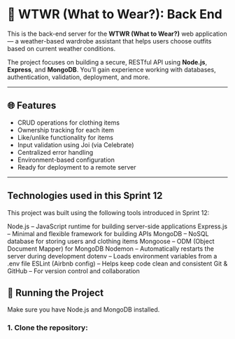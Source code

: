 # 👕 WTWR (What to Wear?): Back End

This is the back-end server for the **WTWR (What to Wear?)** web application — a weather-based wardrobe assistant that helps users choose outfits based on current weather conditions.

The project focuses on building a secure, RESTful API using **Node.js**, **Express**, and **MongoDB**. You’ll gain experience working with databases, authentication, validation, deployment, and more.

---

## 🌐 Features

- CRUD operations for clothing items
- Ownership tracking for each item
- Like/unlike functionality for items
- Input validation using Joi (via Celebrate)
- Centralized error handling
- Environment-based configuration
- Ready for deployment to a remote server

---

## Technologies used in this Sprint 12

This project was built using the following tools introduced in Sprint 12:

Node.js – JavaScript runtime for building server-side applications
Express.js – Minimal and flexible framework for building APIs
MongoDB – NoSQL database for storing users and clothing items
Mongoose – ODM (Object Document Mapper) for MongoDB
Nodemon – Automatically restarts the server during development
dotenv – Loads environment variables from a .env file
ESLint (Airbnb config) – Helps keep code clean and consistent
Git & GitHub – For version control and collaboration

## 🚀 Running the Project

Make sure you have Node.js and MongoDB installed.

### 1. Clone the repository:
